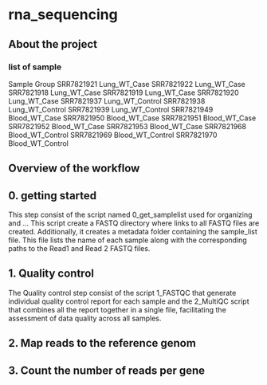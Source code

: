 # rna_sequencing

## About the project

### list of sample 
Sample	Group
SRR7821921	Lung_WT_Case
SRR7821922	Lung_WT_Case
SRR7821918	Lung_WT_Case
SRR7821919	Lung_WT_Case
SRR7821920	Lung_WT_Case
SRR7821937	Lung_WT_Control
SRR7821938	Lung_WT_Control
SRR7821939	Lung_WT_Control
SRR7821949	Blood_WT_Case
SRR7821950	Blood_WT_Case
SRR7821951	Blood_WT_Case
SRR7821952	Blood_WT_Case
SRR7821953	Blood_WT_Case
SRR7821968	Blood_WT_Control
SRR7821969	Blood_WT_Control
SRR7821970	Blood_WT_Control
## Overview of the workflow

## 0. getting started

This step consist of the script named 0_get_samplelist used for organizing and ... This script create a FASTQ directory where links to all FASTQ files are created. Additionally, it creates a metadata folder containing the sample_list file. This file lists the name of each sample along with the corresponding paths to the Read1 and Read 2 FASTQ files.

## 1. Quality control 

The Quality control step consist of the script 1_FASTQC that generate individual quality control report for each sample and the 2_MultiQC script that combines all the report together in a single file, facilitating the assessment of data quality across all samples.

## 2. Map reads to the reference genom 



## 3. Count the number of reads per gene
